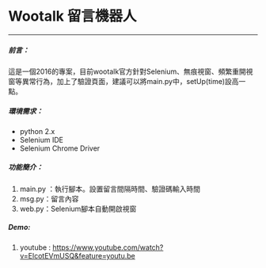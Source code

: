 # Wootalk 留言機器人

---
##### 前言：
這是一個2016的專案，目前wootalk官方針對Selenium、無痕視窗、頻繁重開視窗等異常行為，加上了驗證頁面，建議可以將main.py中，setUp(time)設高一點。
##### 環境需求：
  - python 2.x
  - Selenium IDE
  - Selenium Chrome Driver
##### 功能簡介：
1. main.py ：執行腳本。設置留言間隔時間、驗證碼輸入時間
2. msg.py：留言內容
3. web.py：Selenium腳本自動開啟視窗

##### Demo:
1. youtube : https://www.youtube.com/watch?v=ElcotEVmUSQ&feature=youtu.be


